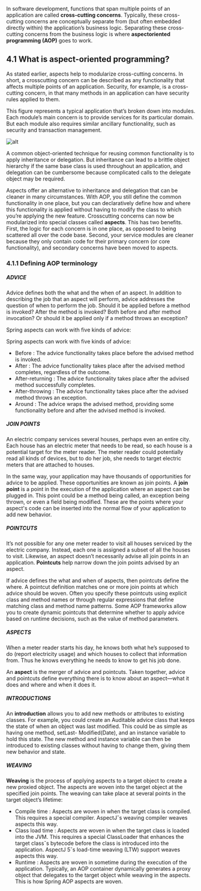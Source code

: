 In software development, functions that span multiple points of an application are called __cross-cutting concerns__. Typically, these cross-cutting concerns are conceptually separate from (but often embedded directly within) the application’s business logic. Separating these cross-cutting concerns from the business logic is where __aspectoriented programming (AOP)__ goes to work.

## 4.1 What is aspect-oriented programming?

As stated earlier, aspects help to modularize cross-cutting concerns. In short, a crosscutting concern can be described as any functionality that affects multiple points of an application. Security, for example, is a cross-cutting concern, in that many methods in an application can have security rules applied to them.

This figure represents a typical application that’s broken down into modules. Each module’s main concern is to provide services for its particular domain. But each module also requires similar ancillary functionality, such as security and transaction management.

![alt](http://apprize.info/javascript/spring_1/spring_1.files/image037.jpg)

A common object-oriented technique for reusing common functionality is to apply inheritance or delegation. But inheritance can lead to a brittle object hierarchy if the same base class is used throughout an application, and delegation can be cumbersome because complicated calls to the delegate object may be required.

Aspects offer an alternative to inheritance and delegation that can be cleaner in many circumstances. With AOP, you still define the common functionality in one place, but you can declaratively define how and where this functionality is applied without having to modify the class to which you’re applying the new feature. Crosscutting concerns can now be modularized into special classes called __aspects__. This has two benefits. First, the logic for each concern is in one place, as opposed to being scattered all over the code base. Second, your service modules are cleaner because they only contain code for their primary concern (or core functionality), and secondary concerns have been moved to aspects.

### 4.1.1 Defining AOP terminology

##### ADVICE

Advice defines both the what and the when of an aspect. In addition to describing the job that an aspect will perform, advice addresses the question of when to perform the job. Should it be applied before a method is invoked? After the method is invoked? Both before and after method invocation? Or should it be applied only if a method throws an exception?

Spring aspects can work with five kinds of advice:

Spring aspects can work with five kinds of advice: 

* Before : The advice functionality takes place before the advised method is invoked. 
* After : The advice functionality takes place after the advised method completes, regardless of the outcome. 
* After-returning : The advice functionality takes place after the advised method successfully completes. 
* After-throwing : The advice functionality takes place after the advised method throws an exception. 
* Around : The advice wraps the advised method, providing some functionality before and after the advised method is invoked.

##### JOIN POINTS

An electric company services several houses, perhaps even an entire city. Each house has an electric meter that needs to be read, so each house is a potential target for the meter reader. The meter reader could potentially read all kinds of devices, but to do her job, she needs to target electric meters that are attached to houses.

In the same way, your application may have thousands of opportunities for advice to be applied. These opportunities are known as join points. A __join point__ is a point in the execution of the application where an aspect can be plugged in. This point could be a method being called, an exception being thrown, or even a field being modified. These are the points where your aspect's code can be inserted into the normal flow of your application to add new behavior.

##### POINTCUTS

It’s not possible for any one meter reader to visit all houses serviced by the electric company. Instead, each one is assigned a subset of all the houses to visit. Likewise, an aspect doesn’t necessarily advise all join points in an application. __Pointcuts__ help narrow down the join points advised by an aspect.

If advice defines the what and when of aspects, then pointcuts define the where. A pointcut definition matches one or more join points at which advice should be woven. Often you specify these pointcuts using explicit class and method names or through regular expressions that define matching class and method name patterns. Some AOP frameworks allow you to create dynamic pointcuts that determine whether to apply advice based on runtime decisions, such as the value of method parameters.

##### ASPECTS

When a meter reader starts his day, he knows both what he’s supposed to do (report electricity usage) and which houses to collect that information from. Thus he knows everything he needs to know to get his job done.

An __aspect__ is the merger of advice and pointcuts. Taken together, advice and pointcuts define everything there is to know about an aspect—what it does and where and when it does it.

##### INTRODUCTIONS

An __introduction__ allows you to add new methods or attributes to existing classes. For example, you could create an Auditable advice class that keeps the state of when an object was last modified. This could be as simple as having one method, setLast- Modified(Date), and an instance variable to hold this state. The new method and instance variable can then be introduced to existing classes without having to change them, giving them new behavior and state.

##### WEAVING

__Weaving__ is the process of applying aspects to a target object to create a new proxied object. The aspects are woven into the target object at the specified join points. The weaving can take place at several points in the target object’s lifetime:

* Compile time : Aspects are woven in when the target class is compiled. This requires a special compiler. AspectJˇs weaving compiler weaves aspects this way.   
* Class load time : Aspects are woven in when the target class is loaded into the JVM. This requires a special ClassLoader that enhances the target classˇs bytecode before the class is introduced into the application. AspectJ 5ˇs load-time weaving (LTW) support weaves aspects this way.   
* Runtime : Aspects are woven in sometime during the execution of the application. Typically, an AOP container dynamically generates a proxy object that delegates to the target object while weaving in the aspects. This is how Spring AOP aspects are woven.  







